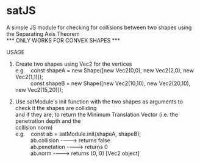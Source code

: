 # satJS
A simple JS module for checking for collisions between two shapes using the Separating Axis Theorem  
*** ONLY WORKS FOR CONVEX SHAPES ***  

USAGE

1. Create two shapes using Vec2 for the vertices  
     e.g. &nbsp;&nbsp;&nbsp;const shapeA = new Shape([new Vec2(0,0), new Vec2(2,0), new Vec2(1,1)]);  
     &nbsp;&nbsp;&nbsp;&nbsp;&nbsp;&nbsp;&nbsp;&nbsp;&nbsp;&nbsp;const shapeB = new Shape([new Vec2(10,10), new Vec2(20,10), new Vec2(15,20)]);  
          
2. Use satModule's init function with the two shapes as arguments to check it the shapes are colliding  
   and if they are, to return the Minimum Translation Vector (i.e. the penetration depth and the  
   collision norm)  
     e.g.  &nbsp;&nbsp;&nbsp;const ab = satModule.init(shapeA, shapeB);  
          &nbsp;&nbsp;&nbsp;&nbsp;&nbsp;&nbsp;&nbsp;&nbsp;&nbsp;&nbsp;ab.collision     ----> returns false  
          &nbsp;&nbsp;&nbsp;&nbsp;&nbsp;&nbsp;&nbsp;&nbsp;&nbsp;&nbsp;ab.penetation    ----> returns 0  
          &nbsp;&nbsp;&nbsp;&nbsp;&nbsp;&nbsp;&nbsp;&nbsp;&nbsp;&nbsp;ab.norm          ----> returns (0, 0) [Vec2 object]  
